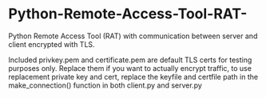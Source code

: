 # Python-Remote-Access-Tool-RAT-
Python Remote Access Tool (RAT) with communication between server and client encrypted with TLS.

Included privkey.pem and certificate.pem are default TLS certs for testing purposes only. Replace them if you want to actually encrypt traffic, to use replacement private key and cert, replace the keyfile and certfile path in the make_connection() function in both client.py and server.py
